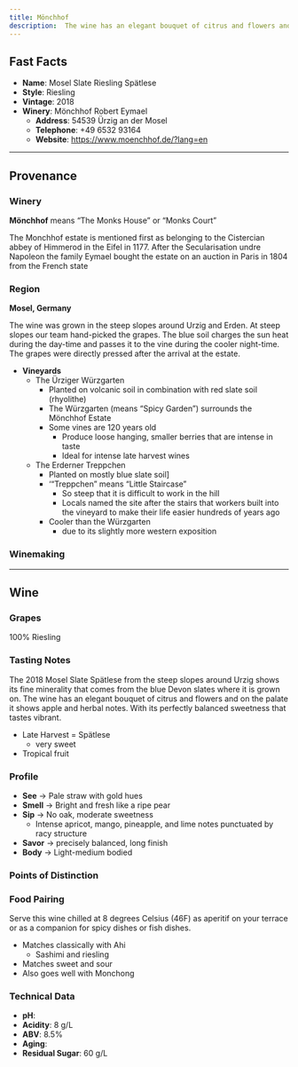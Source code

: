 ```yaml
---
title: Mönchhof 
description:  The wine has an elegant bouquet of citrus and flowers and on the palate it shows apple and herbal notes. With its perfectly balanced sweetness that tastes vibrant.
---
```


## Fast Facts
 - **Name**: Mosel Slate Riesling Spätlese
 - **Style**: Riesling
 - **Vintage**: 2018
 - **Winery**: Mönchhof Robert Eymael
     - **Address**: 54539 Ürzig an der Mosel
     - **Telephone**: +49 6532 93164
     - **Website**: https://www.moenchhof.de/?lang=en

---

## Provenance
### Winery
**Mönchhof** means “The Monks House” or “Monks Court”

The Monchhof estate is mentioned first as belonging to the Cistercian abbey of Himmerod in the Eifel in 1177. After the Secularisation undre Napoleon the family Eymael bought the estate on an auction in Paris in 1804 from the French state

### Region
**Mosel, Germany**

The wine was grown in the steep slopes around Urzig and Erden. At steep slopes our team hand-picked the grapes. The blue soil charges the sun heat during the day-time and passes it to the vine during the cooler night-time. The grapes were directly pressed after the arrival at the estate.
 - **Vineyards**
	- The Ürziger Würzgarten
		- Planted on volcanic soil in combination with red slate soil (rhyolithe)
		- The Würzgarten (means “Spicy Garden”) surrounds the Mönchhof Estate
		- Some vines are 120 years old
			- Produce loose hanging, smaller berries that are intense in taste
			- Ideal for intense late harvest wines
	- The Erderner Treppchen
		- Planted on mostly blue slate soil]
		- ‘“Treppchen” means “Little Staircase”
			- So steep that it is difficult to work in the hill
			- Locals named the site after the stairs that workers built into the vineyard to make their life easier hundreds of years ago
		- Cooler than the Würzgarten
			- due to its slightly more western exposition

### Winemaking 

---

## Wine
### Grapes
100% Riesling

### Tasting Notes
The 2018 Mosel Slate Spätlese from the steep slopes around Urzig shows its fine minerality that comes from the blue Devon slates where it is grown on. The wine has an elegant bouquet of citrus and flowers and on the palate it shows apple and herbal notes. With its perfectly balanced sweetness that tastes vibrant.
 - Late Harvest = Spätlese
    * very sweet
 - Tropical fruit

### Profile
 - **See** →  Pale straw with gold hues
 - **Smell** → Bright and fresh like a ripe pear
 - **Sip** → No oak, moderate sweetness
     - Intense apricot, mango, pineapple, and lime notes punctuated by racy structure
 - **Savor** → precisely balanced, long finish
 - **Body** → Light-medium bodied

### Points of Distinction

### Food Pairing
Serve this wine chilled at 8 degrees Celsius (46F) as aperitif on your terrace or as a companion for spicy dishes or fish dishes.

 - Matches classically with Ahi
    * Sashimi and riesling
 - Matches sweet and sour
 - Also goes well with Monchong

### Technical Data
 - **pH**: 
 - **Acidity**: 8 g/L
 - **ABV**: 8.5%
 - **Aging**: 
 - **Residual Sugar**: 60 g/L